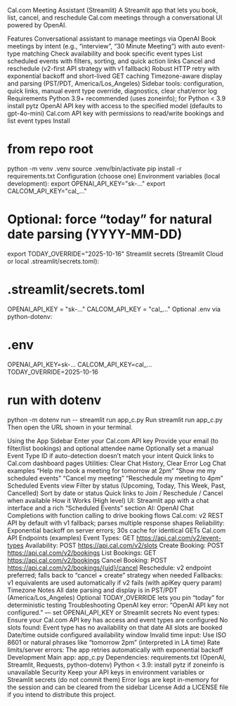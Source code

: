 Cal.com Meeting Assistant (Streamlit)
A Streamlit app that lets you book, list, cancel, and reschedule Cal.com meetings through a conversational UI powered by OpenAI.

Features
Conversational assistant to manage meetings via OpenAI
Book meetings by intent (e.g., “interview”, “30 Minute Meeting”) with auto event-type matching
Check availability and book specific event types
List scheduled events with filters, sorting, and quick action links
Cancel and reschedule (v2-first API strategy with v1 fallback)
Robust HTTP retry with exponential backoff and short-lived GET caching
Timezone-aware display and parsing (PST/PDT, America/Los_Angeles)
Sidebar tools: configuration, quick links, manual event type override, diagnostics, clear chat/error log
Requirements
Python 3.9+ recommended (uses zoneinfo); for Python < 3.9 install pytz
OpenAI API key with access to the specified model (defaults to gpt-4o-mini)
Cal.com API key with permissions to read/write bookings and list event types
Install
# from repo root
python -m venv .venv
source .venv/bin/activate
pip install -r requirements.txt
Configuration (choose one)
Environment variables (local development):
export OPENAI_API_KEY="sk-..."
export CALCOM_API_KEY="cal_..."
# Optional: force “today” for natural date parsing (YYYY-MM-DD)
export TODAY_OVERRIDE="2025-10-16"
Streamlit secrets (Streamlit Cloud or local .streamlit/secrets.toml):
# .streamlit/secrets.toml
OPENAI_API_KEY = "sk-..."
CALCOM_API_KEY = "cal_..."
Optional .env via python-dotenv:
# .env
OPENAI_API_KEY=sk-...
CALCOM_API_KEY=cal_...
TODAY_OVERRIDE=2025-10-16

# run with dotenv
python -m dotenv run -- streamlit run app_c.py
Run
streamlit run app_c.py
Then open the URL shown in your terminal.

Using the App
Sidebar
Enter your Cal.com API key
Provide your email (to filter/list bookings) and optional attendee name
Optionally set a manual Event Type ID if auto-detection doesn’t match your intent
Quick links to Cal.com dashboard pages
Utilities: Clear Chat History, Clear Error Log
Chat examples
“Help me book a meeting for tomorrow at 2pm”
“Show me my scheduled events”
“Cancel my meeting”
“Reschedule my meeting to 4pm”
Scheduled Events view
Filter by status (Upcoming, Today, This Week, Past, Cancelled)
Sort by date or status
Quick links to Join / Reschedule / Cancel when available
How it Works (High level)
UI: Streamlit app with a chat interface and a rich “Scheduled Events” section
AI: OpenAI Chat Completions with function calling to drive booking flows
Cal.com: v2 REST API by default with v1 fallback; parses multiple response shapes
Reliability: Exponential backoff on server errors; 30s cache for identical GETs
Cal.com API Endpoints (examples)
Event Types: GET https://api.cal.com/v2/event-types
Availability: POST https://api.cal.com/v2/slots
Create Booking: POST https://api.cal.com/v2/bookings
List Bookings: GET https://api.cal.com/v2/bookings
Cancel Booking: POST https://api.cal.com/v2/bookings/{uid}/cancel
Reschedule: v2 endpoint preferred; falls back to “cancel + create” strategy when needed
Fallbacks: v1 equivalents are used automatically if v2 fails (with apiKey query param)
Timezone Notes
All date parsing and display is in PST/PDT (America/Los_Angeles)
Optional TODAY_OVERRIDE lets you pin “today” for deterministic testing
Troubleshooting
OpenAI key error: “OpenAI API key not configured.” — set OPENAI_API_KEY or Streamlit secrets
No event types: Ensure your Cal.com API key has access and event types are configured
No slots found:
Event type has no availability on that date
All slots are booked
Date/time outside configured availability window
Invalid time input: Use ISO 8601 or natural phrases like “tomorrow 2pm” (interpreted in LA time)
Rate limits/server errors: The app retries automatically with exponential backoff
Development
Main app: app_c.py
Dependencies: requirements.txt (OpenAI, Streamlit, Requests, python-dotenv)
Python < 3.9: install pytz if zoneinfo is unavailable
Security
Keep your API keys in environment variables or Streamlit secrets (do not commit them)
Error logs are kept in-memory for the session and can be cleared from the sidebar
License
Add a LICENSE file if you intend to distribute this project.

